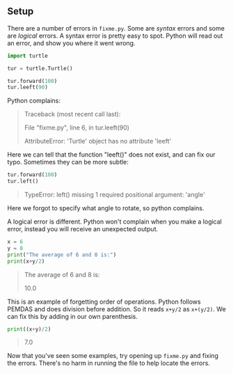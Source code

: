 ## Setup
There are a number of errors in `fixme.py`. Some are *syntax* errors and
some are *logical* errors. A syntax error is pretty easy to spot. Python
will read out an error, and show you where it went wrong.
```python
import turtle

tur = turtle.Turtle()

tur.forward(100)
tur.leeft(90)
```

Python complains:
> Traceback (most recent call last):
>
> File "fixme.py", line 6, in <module>
>    tur.leeft(90)
>
> AttributeError: 'Turtle' object has no attribute 'leeft'

Here we can tell that the function "leeft()" does not exist, and can fix
our typo. Sometimes they can be more subtle:

```python
tur.forward(100)
tur.left()
```

>TypeError: left() missing 1 required positional argument: 'angle'

Here we forgot to specify what angle to rotate, so python complains.

A logical error is different. Python won't complain when you make a
logical error, instead you will receive an unexpected output.

```python
x = 6
y = 8
print("The average of 6 and 8 is:")
print(x+y/2)
```

>The average of 6 and 8 is:
>
>10.0

This is an example of forgetting order of operations. Python follows
PEMDAS and does division before addition. So it reads `x+y/2` as
 `x+(y/2)`. We can fix this by adding in our own parenthesis.
```python
print((x+y)/2)
```
> 7.0

Now that you've seen some examples, try opening up `fixme.py` and fixing
the errors. There's no harm in running the file to help locate the
errors.